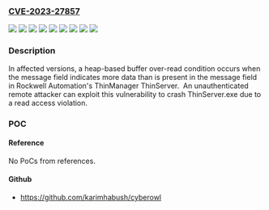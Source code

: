 ### [CVE-2023-27857](https://cve.mitre.org/cgi-bin/cvename.cgi?name=CVE-2023-27857)
![](https://img.shields.io/static/v1?label=Product&message=ThinManager%20ThinServer&color=blue)
![](https://img.shields.io/static/v1?label=Version&message=11.0.0%20-%2011.0.5%20&color=brightgreen)
![](https://img.shields.io/static/v1?label=Version&message=11.1.0%20-%2011.1.5%20&color=brightgreen)
![](https://img.shields.io/static/v1?label=Version&message=11.2.0%20-%2011.2.6%20&color=brightgreen)
![](https://img.shields.io/static/v1?label=Version&message=12.0.0%20-%2012.0.4%20&color=brightgreen)
![](https://img.shields.io/static/v1?label=Version&message=12.1.0%20-%2012.1.5%20&color=brightgreen)
![](https://img.shields.io/static/v1?label=Version&message=13.0.0%20-%2013.0.1%20&color=brightgreen)
![](https://img.shields.io/static/v1?label=Version&message=6.x%20-%2010.x%20&color=brightgreen)
![](https://img.shields.io/static/v1?label=Vulnerability&message=CWE-125%20Out-of-bounds%20Read&color=brightgreen)

### Description

 In affected versions, a heap-based buffer over-read condition occurs when the message field indicates more data than is present in the message field in Rockwell Automation's ThinManager ThinServer.  An unauthenticated remote attacker can exploit this vulnerability to crash ThinServer.exe due to a read access violation. 

### POC

#### Reference
No PoCs from references.

#### Github
- https://github.com/karimhabush/cyberowl

